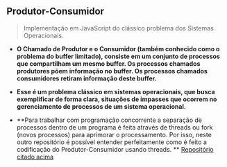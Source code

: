 ## Produtor-Consumidor

> Implementação em JavaScript do clássico problema dos Sistemas Operacionais.

* **O Chamado de Produtor e o Consumidor (também conhecido como o problema do buffer limitado), consiste em um conjunto de processos que compartilham um mesmo buffer. Os processos chamados produtores põem informação no buffer. Os processos chamados consumidores retiram informação deste buffer.**

* **Esse é um problema clássico em sistemas operacionais, que busca exemplificar de forma clara, situações de impasses que ocorrem no gerenciamento de processos de um sistema operacional.**

* **Para trabalhar com programação concorrente a separação de processos dentro de um programa é feita através de threads ou fork (novos processos) para aprimorar o processamento. Por isso, neste outro repositório é possível entender perfeitamente como é feito a codificação do Produtor-Consumidor usando threads. **
[Repositório citado acima](https://github.com/mbvitoriano/ProdutorConsumidor) 
